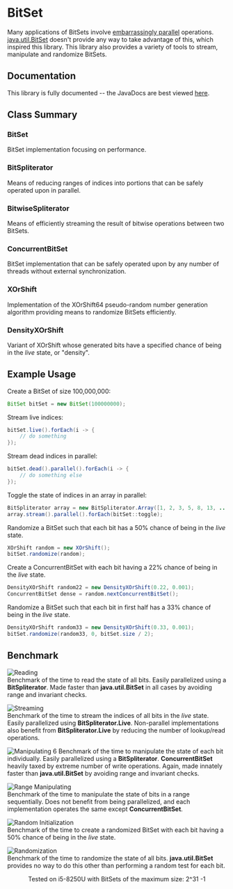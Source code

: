# BitSet
Many applications of BitSets involve [embarrassingly parallel](https://www.wikipedia.org/wiki/Embarrassingly_parallel) operations. [java.util.BitSet](https://docs.oracle.com/javase/10/docs/api/java/util/BitSet.html) doesn't provide any way to take advantage of this, which inspired this library. This library also provides a variety of tools to stream, manipulate and randomize BitSets.

## Documentation
This library is fully documented -- the JavaDocs are best viewed [here](https://ashouldis.github.io/BitSet/).

## Class Summary

### BitSet
BitSet implementation focusing on performance.

### BitSpliterator
Means of reducing ranges of indices into portions that can be safely operated upon in parallel.

### BitwiseSpliterator
Means of efficiently streaming the result of bitwise operations between two BitSets.

### ConcurrentBitSet
BitSet implementation that can be safely operated upon by any number of threads without external synchronization.

### XOrShift
Implementation of the XOrShift64 pseudo-random number generation algorithm providing means to randomize BitSets efficiently.

### DensityXOrShift
Variant of XOrShift whose generated bits have a specified chance of being in the *live* state, or "density".

## Example Usage

Create a BitSet of size 100,000,000:

```java
BitSet bitSet = new BitSet(100000000);
```

Stream live indices:

```java
bitSet.live().forEach(i -> {
	// do something
});
```

Stream dead indices in parallel:

```java
bitSet.dead().parallel().forEach(i -> {
	// do something else
});
```

Toggle the state of indices in an array in parallel:

```java
BitSpliterator array = new BitSpliterator.Array([1, 2, 3, 5, 8, 13, ...]);
array.stream().parallel().forEach(bitSet::toggle);
```

Randomize a BitSet such that each bit has a 50% chance of being in the *live* state.

```java
XOrShift random = new XOrShift();
bitSet.randomize(random);
```

Create a ConcurrentBitSet with each bit having a 22% chance of being in the *live* state.

```java
DensityXOrShift random22 = new DensityXOrShift(0.22, 0.001);
ConcurrentBitSet dense = random.nextConcurrentBitSet();
```

Randomize a BitSet such that each bit in first half has a 33% chance of being in the *live* state.

```java
DensityXOrShift random33 = new DensityXOrShift(0.33, 0.001);
bitSet.randomize(random33, 0, bitSet.size / 2);
```

## Benchmark
![Reading](https://github.com/ashouldis/BitSet/blob/master/benchmark/benchmark_read.png "\Benchmark_Read")  
Benchmark of the time to read the state of all bits. Easily parallelized using a **BitSpliterator**. Made faster than **java.util.BitSet** in all cases by avoiding range and invariant checks.  

![Streaming](https://github.com/ashouldis/BitSet/blob/master/benchmark/benchmark_stream.png "\Benchmark_Stream")  
Benchmark of the time to stream the indices of all bits in the *live* state. Easily parallelized using **BitSpliterator.Live**. Non-parallel implementations also benefit from **BitSpliterator.Live** by reducing the number of lookup/read operations.  

![Manipulating](https://github.com/ashouldis/BitSet/blob/master/benchmark/benchmark_bit.png "\Benchmark_Bit")  6
Benchmark of the time to manipulate the state of each bit individually. Easily parallelized using a **BitSpliterator**. **ConcurrentBitSet** heavily taxed by extreme number of write operations. Again, made innately faster than **java.util.BitSet** by avoiding range and invariant checks.  

![Range Manipulating](https://github.com/ashouldis/BitSet/blob/master/benchmark/benchmark_range.png "\Benchmark_Range")  
Benchmark of the time to manipulate the state of bits in a range sequentially. Does not benefit from being parallelized, and each implementation operates the same except **ConcurrentBitSet**.  

![Random Initialization](https://github.com/ashouldis/BitSet/blob/master/benchmark/benchmark_random_init.png "\Benchmark_Random_Init")  
Benchmark of the time to create a randomized BitSet with each bit having a 50% chance of being in the *live* state.  

![Randomization](https://github.com/ashouldis/BitSet/blob/master/benchmark/benchmark_randomize.png "\Benchmark_Randomize")  
Benchmark of the time to randomize the state of all bits. **java.util.BitSet** provides no way to do this other than performing a random test for each bit.  

<center>Tested on i5-8250U with BitSets of the maximum size: 2^31 -1</center>